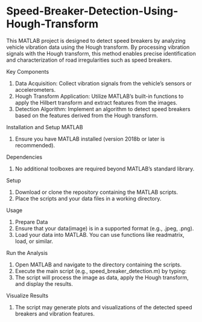 # Speed-Breaker-Detection-Using-Hough-Transform


This MATLAB project is designed to detect speed breakers by analyzing vehicle vibration data using the Hough transform. By processing vibration signals with the Hough transform, this method enables precise identification and characterization of road irregularities such as speed breakers.

Key Components
1.	Data Acquisition: Collect vibration signals from the vehicle’s sensors or accelerometers.
2.	Hough Transform Application: Utilize MATLAB’s built-in functions to apply the Hilbert transform and extract features from the images.
3.	Detection Algorithm: Implement an algorithm to detect speed breakers based on the features derived from the Hough transform.

Installation and Setup
MATLAB
1.	Ensure you have MATLAB installed (version 2018b or later is recommended).

Dependencies
1.  No additional toolboxes are required beyond MATLAB’s standard library.
   
Setup
1.  Download or clone the repository containing the MATLAB scripts.
2.  Place the scripts and your data files in a working directory.
   
Usage
1.  Prepare Data
2.  Ensure that your data(image) is in a supported format (e.g., .jpeg, .png).
3.  Load your data into MATLAB. You can use functions like readmatrix, load, or similar.
   
Run the Analysis
1.  Open MATLAB and navigate to the directory containing the scripts.
2.  Execute the main script (e.g., speed_breaker_detection.m) by typing:
3.  The script will process the image as data, apply the Hough transform, and display the results.

Visualize Results
1.  The script may generate plots and visualizations of the detected speed breakers and vibration features.
